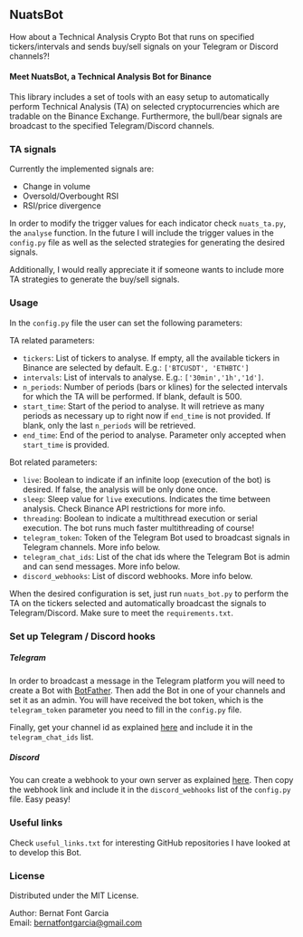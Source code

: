 ## **NuatsBot**
How about a Technical Analysis Crypto Bot that runs on specified tickers/intervals and sends buy/sell signals on your Telegram or Discord channels?!
#### Meet NuatsBot, a Technical Analysis Bot for Binance

This library includes a set of tools with an easy setup to automatically perform Technical Analysis (TA) on selected cryptocurrencies which are tradable on the Binance Exchange.
Furthermore, the bull/bear signals are broadcast to the specified Telegram/Discord channels.

### TA signals

Currently the implemented signals are:
- Change in volume
- Oversold/Overbought RSI
- RSI/price divergence

In order to modify the trigger values for each indicator check `nuats_ta.py`, the `analyse` function. In the future I will include the trigger values in the `config.py` file as well as the selected strategies for generating the desired signals.

Additionally, I would really appreciate it if someone wants to include more TA strategies to generate the buy/sell signals.

### Usage

In the `config.py` file the user can set the following parameters:

TA related parameters:
- ``tickers``: List of tickers to analyse. If empty, all the available tickers in Binance are selected by default. E.g.: `['BTCUSDT', 'ETHBTC']`
- ``intervals``: List of intervals to analyse. E.g.: `['30min','1h','1d']`.
- ``n_periods``: Number of periods (bars or klines) for the selected intervals for which the TA will be performed. If blank, default is 500.
- ``start_time``: Start of the period to analyse. It will retrieve as many periods as necessary up to right now if `end_time` is not provided. If blank, only the last `n_periods` will be retrieved.
- ``end_time``: End of the period to analyse. Parameter only accepted when `start_time` is provided.

Bot related parameters:
- ``live``: Boolean to indicate if an infinite loop (execution of the bot) is desired. If false, the analysis will be only done once.
- ``sleep``: Sleep value for `live` executions. Indicates the time between analysis. Check Binance API restrictions for more info.
- ``threading``: Boolean to indicate a multithread execution or serial execution. The bot runs much faster multithreading of course!
- ``telegram_token``: Token of the Telegram Bot used to broadcast signals in Telegram channels. More info below.
- ``telegram_chat_ids``: List of the chat ids where the Telegram Bot is admin and can send messages. More info below.
- ``discord_webhooks``: List of discord webhooks. More info below.

When the desired configuration is set, just run `nuats_bot.py` to perform the TA on the tickers selected and automatically broadcast the signals to Telegram/Discord. Make sure to meet the `requirements.txt`.

### Set up Telegram / Discord hooks
##### Telegram
In order to broadcast a message in the Telegram platform you will need to create a Bot with [BotFather](https://core.telegram.org/bots#3-how-do-i-create-a-bot).  Then add the Bot in one of your channels and set it as an admin. You will have received the bot token, which is the  `telegram_token` parameter you need to fill in the `config.py` file.

Finally, get your channel id as explained [here](https://stackoverflow.com/questions/33858927/how-to-obtain-the-chat-id-of-a-private-telegram-channel) and include it in the `telegram_chat_ids` list.
##### Discord
You can create a webhook to your own server as explained [here](https://support.discordapp.com/hc/en-us/articles/228383668-Intro-to-Webhooks). Then copy the webhook link and include it in the `discord_webhooks` list of the `config.py` file. Easy peasy!


### Useful links
Check `useful_links.txt` for interesting GitHub repositories I have looked at to develop this Bot.

### License
Distributed under the MIT License.
  
Author: Bernat Font Garcia  
Email: bernatfontgarcia@gmail.com
